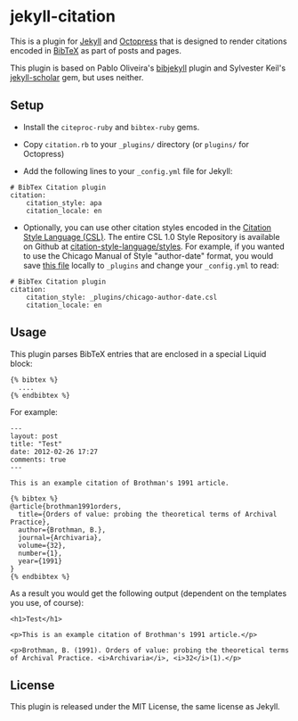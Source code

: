 jekyll-citation
===============

This is a plugin for [Jekyll](https://github.com/mojombo/jekyll) and [Octopress](http://octopress.org) that is designed to render citations encoded in [BibTeX](http://bibtex.org/) as part of posts and pages.

This plugin is based on Pablo Oliveira's [bibjekyll](https://github.com/pablooliveira/bibjekyll) plugin and Sylvester Keil's [jekyll-scholar](https://github.com/inukshuk/jekyll-scholar) gem, but uses neither.

Setup
-----

* Install the `citeproc-ruby` and `bibtex-ruby` gems.

* Copy `citation.rb` to your `_plugins/` directory (or `plugins/` for Octopress)

* Add the following lines to your `_config.yml` file for Jekyll:

<pre><code># BibTex Citation plugin
citation:
    citation_style: apa
    citation_locale: en</code></pre>

* Optionally, you can use other citation styles encoded in the [Citation Style Language (CSL)](http://citationstyles.org/). The entire CSL 1.0 Style Repository is available on Github at [citation-style-language/styles](https://github.com/citation-style-language/styles). For example, if you wanted to use the Chicago Manual of Style "author-date" format, you would save [this file](https://github.com/citation-style-language/styles/raw/master/chicago-author-date.csl) locally to `_plugins` and change your `_config.yml` to read:

<pre><code># BibTex Citation plugin
citation:
    citation_style: _plugins/chicago-author-date.csl
    citation_locale: en</code></pre>

Usage
-----

This plugin parses BibTeX entries that are enclosed in a special Liquid block:

    {% bibtex %}
      ....
    {% endbibtex %}

For example:

    ---
    layout: post
    title: "Test"
    date: 2012-02-26 17:27
    comments: true
    ---

    This is an example citation of Brothman's 1991 article.

    {% bibtex %}
    @article{brothman1991orders,
      title={Orders of value: probing the theoretical terms of Archival Practice},
      author={Brothman, B.},
      journal={Archivaria},
      volume={32},
      number={1},
      year={1991}
    }
    {% endbibtex %}

As a result you would get the following output (dependent on the templates you use, of course):

    <h1>Test</h1>
    
    <p>This is an example citation of Brothman's 1991 article.</p>
    
    <p>Brothman, B. (1991). Orders of value: probing the theoretical terms of Archival Practice. <i>Archivaria</i>, <i>32</i>(1).</p>

License
-------

This plugin is released under the MIT License, the same license as Jekyll.
